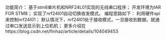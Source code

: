 功能简介：
基于stm8单片机和NRF24L01实现的无线串口程序；
开发环境为IAR FOR STM8；
实现了nrf24l01自动切换收发模式。
编程思路如下：
利用硬件spi来控制nrf24l01；
默认情况下，nrf24l01处于接收模式，一旦接收到数据，就通过串口发送显示到上位机机；
更多介绍在https://blog.csdn.net/finhaz/article/details/104049453
